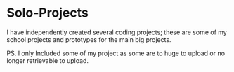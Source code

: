 # Solo-Projects
I have independently created several coding projects; these are some of my school projects and prototypes for the main big projects.


PS. I only Included some of my project as some are to huge to upload or no longer retrievable to upload.
